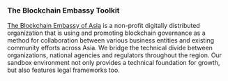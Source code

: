 ### The Blockchain Embassy Toolkit

[The Blockchain Embassy of Asia](http://bce.asia) is a non-profit digitally distributed organization that is using and promoting blockchain governance as a method for collaboration between various business entities and existing community efforts across Asia. We bridge the technical divide between organizations, national agencies and regulators throughout the region. Our sandbox environment not only provides a technical foundation for growth, but also features legal frameworks too.
